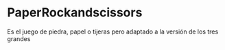 # PaperRockandscissors
Es el juego de piedra, papel o tijeras pero adaptado a la versión de los tres grandes
